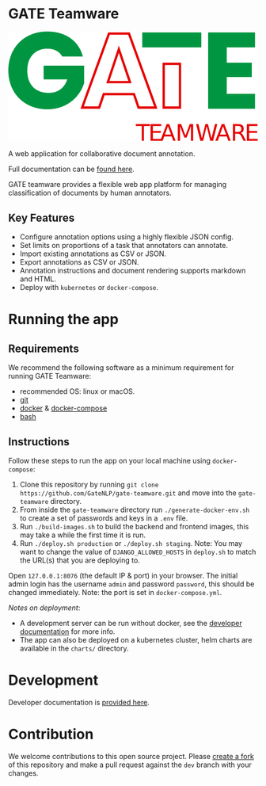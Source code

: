 # GATE Teamware

![](/frontend/public/static/img/gate-teamware-logo.svg "GATE Teamware")

A web application for collaborative document annotation. 

Full documentation can be [found here][docs].

GATE teamware provides a flexible web app platform for managing classification of documents by human annotators.

## Key Features
* Configure annotation options using a highly flexible JSON config.
* Set limits on proportions of a task that annotators can annotate.
* Import existing annotations as CSV or JSON.
* Export annotations as CSV or JSON.
* Annotation instructions and document rendering supports markdown and HTML.
* Deploy with `kubernetes` or `docker-compose`.

# Running the app
## Requirements
We recommend the following software as a minimum requirement for running GATE Teamware:
* recommended OS: linux or macOS.
* [git](http://git-scm.com/)
* [docker](https://www.docker.com/) & [docker-compose](https://docs.docker.com/compose/)
* [bash](https://www.gnu.org/software/bash/)

## Instructions
Follow these steps to run the app on your local machine using `docker-compose`:
1. Clone this repository by running `git clone https://github.com/GateNLP/gate-teamware.git` and move into the `gate-teamware` directory.
1. From inside the `gate-teamware` directory run `./generate-docker-env.sh` to create a set of passwords and keys in a `.env` file.
1. Run `./build-images.sh` to build the backend and frontend images, this may take a while the first time it is run. 
1. Run `./deploy.sh production` or `./deploy.sh staging`. Note: You may want to change the value of `DJANGO_ALLOWED_HOSTS` in `deploy.sh` to match the URL(s) that you are deploying to.

Open `127.0.0.1:8076` (the default IP & port) in your browser. The initial admin login has the username `admin` and password `password`, this should be changed immediately. Note: the port is set in `docker-compose.yml`.


*Notes on deployment*:
* A development server can be run without docker, see the [developer documentation][dev-docs] for more info.
* The app can also be deployed on a kubernetes cluster, helm charts are available in the `charts/` directory.

# Development
Developer documentation is [provided here][dev-docs].

# Contribution
We welcome contributions to this open source project. Please [create a fork](https://docs.github.com/en/get-started/quickstart/fork-a-repo) of this repository and make a pull request against the `dev` branch with your changes.





[docs]: https://gatenlp.github.io/gate-teamware/
[dev-docs]: https://gatenlp.github.io/gate-teamware/developerguide/